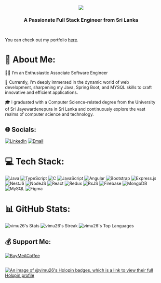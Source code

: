 <h1 align="center">
    <img src="https://readme-typing-svg.herokuapp.com/?font=Righteous&size=35&center=true&vCenter=true&width=910&height=70&duration=7200&lines=Hello+👋,+I'm+Akalanka+Vimukthi+Rathnayake;" />
</h1>
<h3 align="center">A Passionate Full Stack Engineer from Sri Lanka</h3><br>

You can check out my portfolio [here](https://akalanka-vimukthi-portfolio.netlify.app/).

# 💫 About Me:

👩‍💻 I'm an Enthusiastic Associate Software Engineer

🌱 Currently, I'm deeply immersed in the dynamic world of web development, sharpening my Java, Spring Boot, and MYSQL skills to craft innovative and efficient applications.

🎓 I graduated with a Computer Science-related degree from the University of Sri Jayewardenepura in Sri Lanka and continuously explore the vast realms of computer science and technology.

<!-- Add any additional sections you'd like, such as projects, skills, or a glimpse into your coding journey. -->

## 🌐 Socials:
[![LinkedIn](https://img.shields.io/badge/LinkedIn-%230077B5.svg?logo=linkedin&logoColor=white)](https://www.linkedin.com/in/akalanka-vimukthi-6b4449265/)
[![Email](https://img.shields.io/badge/Email-%23D14836.svg?logo=gmail&logoColor=white)](mailto:akalankavimukthi2@gmail.com)

# 💻 Tech Stack:
![Java](https://img.shields.io/badge/java-%23ED8B00.svg?style=for-the-badge&logo=openjdk&logoColor=white) ![TypeScript](https://img.shields.io/badge/typescript-%23007ACC.svg?style=for-the-badge&logo=typescript&logoColor=white) ![C](https://img.shields.io/badge/c-%2300599C.svg?style=for-the-badge&logo=c&logoColor=white) ![JavaScript](https://img.shields.io/badge/javascript-%23323330.svg?style=for-the-badge&logo=javascript&logoColor=%23F7DF1E) ![Angular](https://img.shields.io/badge/angular-%23DD0031.svg?style=for-the-badge&logo=angular&logoColor=white) ![Bootstrap](https://img.shields.io/badge/bootstrap-%238511FA.svg?style=for-the-badge&logo=bootstrap&logoColor=white) ![Express.js](https://img.shields.io/badge/express.js-%23404d59.svg?style=for-the-badge&logo=express&logoColor=%2361DAFB) ![NestJS](https://img.shields.io/badge/nestjs-%23E0234E.svg?style=for-the-badge&logo=nestjs&logoColor=white) ![NodeJS](https://img.shields.io/badge/node.js-6DA55F?style=for-the-badge&logo=node.js&logoColor=white) ![React](https://img.shields.io/badge/react-%2320232a.svg?style=for-the-badge&logo=react&logoColor=%2361DAFB) ![Redux](https://img.shields.io/badge/redux-%23593d88.svg?style=for-the-badge&logo=redux&logoColor=white) ![RxJS](https://img.shields.io/badge/rxjs-%23B7178C.svg?style=for-the-badge&logo=reactivex&logoColor=white) ![Firebase](https://img.shields.io/badge/Firebase-039BE5?style=for-the-badge&logo=Firebase&logoColor=white) ![MongoDB](https://img.shields.io/badge/MongoDB-%234ea94b.svg?style=for-the-badge&logo=mongodb&logoColor=white) ![MySQL](https://img.shields.io/badge/mysql-%2300000f.svg?style=for-the-badge&logo=mysql&logoColor=white) ![Figma](https://img.shields.io/badge/figma-%23F24E1E.svg?style=for-the-badge&logo=figma&logoColor=white)


# 📊 GitHub Stats:

![vimu26's Stats](https://github-readme-stats.vercel.app/api?username=vimu26&theme=tokyonight&show_icons=true&hide_border=false&count_private=true)
![vimu26's Streak](https://github-readme-streak-stats.herokuapp.com/?user=vimu26&theme=tokyonight&hide_border=false)
![vimu26's Top Languages](https://github-readme-stats.vercel.app/api/top-langs/?username=vimu26&theme=tokyonight&show_icons=true&hide_border=false&layout=compact)


## 💰 Support Me:

[![BuyMeACoffee](https://img.shields.io/badge/Buy%20Me%20a%20Coffee-ffdd00?style=for-the-badge&logo=buy-me-a-coffee&logoColor=black)](https://www.buymeacoffee.com/akalankavif)<br><br>

[![An image of @vimu26's Holopin badges, which is a link to view their full Holopin profile](https://holopin.me/vimu26)](https://holopin.io/@vimu26)

